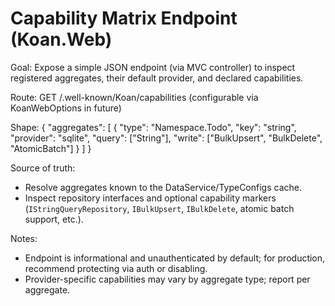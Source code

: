 # Capability Matrix Endpoint (Koan.Web)

Goal: Expose a simple JSON endpoint (via MVC controller) to inspect registered aggregates, their default provider, and declared capabilities.

Route: GET /.well-known/Koan/capabilities (configurable via KoanWebOptions in future)

Shape:
{
  "aggregates": [
    {
      "type": "Namespace.Todo",
      "key": "string",
      "provider": "sqlite",
      "query": ["String"],
      "write": ["BulkUpsert", "BulkDelete", "AtomicBatch"]
    }
  ]
}

Source of truth:
- Resolve aggregates known to the DataService/TypeConfigs cache.
- Inspect repository interfaces and optional capability markers (`IStringQueryRepository`, `IBulkUpsert`, `IBulkDelete`, atomic batch support, etc.).

Notes:
- Endpoint is informational and unauthenticated by default; for production, recommend protecting via auth or disabling.
- Provider-specific capabilities may vary by aggregate type; report per aggregate.
